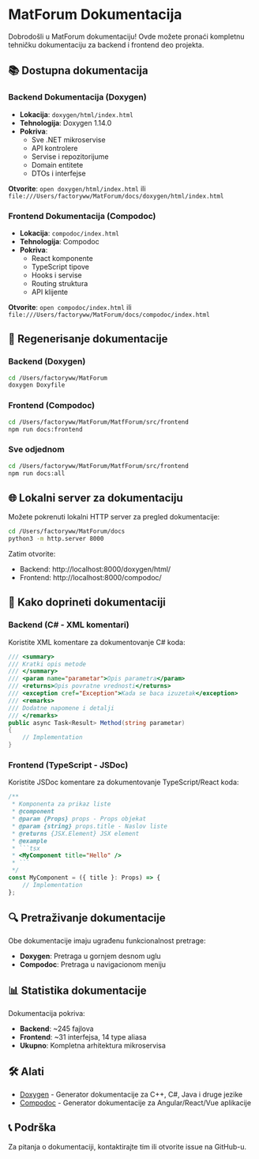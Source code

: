 # MatForum Dokumentacija

Dobrodošli u MatForum dokumentaciju! Ovde možete pronaći kompletnu tehničku dokumentaciju za backend i frontend deo projekta.

## 📚 Dostupna dokumentacija

### Backend Dokumentacija (Doxygen)
- **Lokacija**: `doxygen/html/index.html`
- **Tehnologija**: Doxygen 1.14.0
- **Pokriva**: 
  - Sve .NET mikroservise
  - API kontrolere
  - Servise i repozitorijume
  - Domain entitete
  - DTOs i interfejse

**Otvorite**: `open doxygen/html/index.html` ili `file:///Users/factoryww/MatForum/docs/doxygen/html/index.html`

### Frontend Dokumentacija (Compodoc)
- **Lokacija**: `compodoc/index.html`
- **Tehnologija**: Compodoc
- **Pokriva**:
  - React komponente
  - TypeScript tipove
  - Hooks i servise
  - Routing struktura
  - API klijente

**Otvorite**: `open compodoc/index.html` ili `file:///Users/factoryww/MatForum/docs/compodoc/index.html`

## 🔄 Regenerisanje dokumentacije

### Backend (Doxygen)
```bash
cd /Users/factoryww/MatForum
doxygen Doxyfile
```

### Frontend (Compodoc)
```bash
cd /Users/factoryww/MatForum/MatfForum/src/frontend
npm run docs:frontend
```

### Sve odjednom
```bash
cd /Users/factoryww/MatForum/MatfForum/src/frontend
npm run docs:all
```

## 🌐 Lokalni server za dokumentaciju

Možete pokrenuti lokalni HTTP server za pregled dokumentacije:

```bash
cd /Users/factoryww/MatForum/docs
python3 -m http.server 8000
```

Zatim otvorite:
- Backend: http://localhost:8000/doxygen/html/
- Frontend: http://localhost:8000/compodoc/

## 📝 Kako doprineti dokumentaciji

### Backend (C# - XML komentari)
Koristite XML komentare za dokumentovanje C# koda:

```csharp
/// <summary>
/// Kratki opis metode
/// </summary>
/// <param name="parametar">Opis parametra</param>
/// <returns>Opis povratne vrednosti</returns>
/// <exception cref="Exception">Kada se baca izuzetak</exception>
/// <remarks>
/// Dodatne napomene i detalji
/// </remarks>
public async Task<Result> Method(string parametar)
{
    // Implementation
}
```

### Frontend (TypeScript - JSDoc)
Koristite JSDoc komentare za dokumentovanje TypeScript/React koda:

```typescript
/**
 * Komponenta za prikaz liste
 * @component
 * @param {Props} props - Props objekat
 * @param {string} props.title - Naslov liste
 * @returns {JSX.Element} JSX element
 * @example
 * ```tsx
 * <MyComponent title="Hello" />
 * ```
 */
const MyComponent = ({ title }: Props) => {
    // Implementation
};
```

## 🔍 Pretraživanje dokumentacije

Obe dokumentacije imaju ugrađenu funkcionalnost pretrage:
- **Doxygen**: Pretraga u gornjem desnom uglu
- **Compodoc**: Pretraga u navigacionom meniju

## 📊 Statistika dokumentacije

Dokumentacija pokriva:
- **Backend**: ~245 fajlova
- **Frontend**: ~31 interfejsa, 14 type aliasa
- **Ukupno**: Kompletna arhitektura mikroservisa

## 🛠️ Alati

- [Doxygen](https://www.doxygen.nl/) - Generator dokumentacije za C++, C#, Java i druge jezike
- [Compodoc](https://compodoc.app/) - Generator dokumentacije za Angular/React/Vue aplikacije

## 📞 Podrška

Za pitanja o dokumentaciji, kontaktirajte tim ili otvorite issue na GitHub-u.

